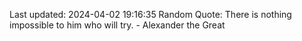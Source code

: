 Last updated: 2024-04-02 19:16:35
Random Quote: There is nothing impossible to him who will try. - Alexander the Great